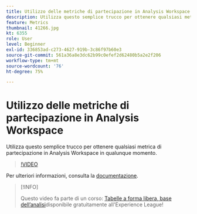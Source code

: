```yaml
---
title: Utilizzo delle metriche di partecipazione in Analysis Workspace
description: Utilizza questo semplice trucco per ottenere qualsiasi metrica di partecipazione in Analysis Workspace in qualunque momento.
feature: Metrics
thumbnail: 41266.jpg
kt: 6355
role: User
level: Beginner
exl-id: 336853ad-c273-4627-919b-3c86f97b60e3
source-git-commit: 561a36a8e3dc62b99c0efef2d62480b5a2e2f206
workflow-type: tm+mt
source-wordcount: '76'
ht-degree: 75%

---
```


# Utilizzo delle metriche di partecipazione in Analysis Workspace

Utilizza questo semplice trucco per ottenere qualsiasi metrica di partecipazione in Analysis Workspace in qualunque momento.

>[!VIDEO](https://video.tv.adobe.com/v/41266/?quality=12&learn=on)

Per ulteriori informazioni, consulta la [documentazione](https://experienceleague.adobe.com/docs/analytics/components/calculated-metrics/calcmetric-workflow/participation-metric.html?lang=it).

>[!INFO]
>
> Questo video fa parte di un corso: [Tabelle a forma libera, base dell’analisi](https://experienceleague.adobe.com/?recommended=Analytics-U-1-2020.3)disponibile gratuitamente all&#39;Experience League!
